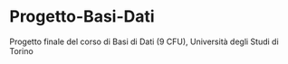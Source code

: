 # Progetto-Basi-Dati
Progetto finale del corso di Basi di Dati (9 CFU), Università degli Studi di Torino
